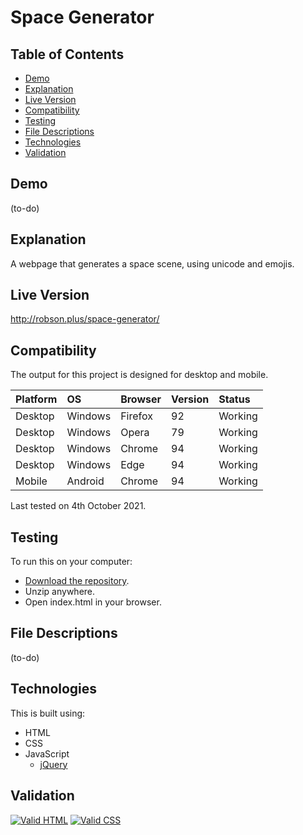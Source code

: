 # Space Generator

## Table of Contents

 * [Demo](#demo)
 * [Explanation](#explanation)
 * [Live Version](#live-version)
 * [Compatibility](#compatibility)
 * [Testing](#testing) 
 * [File Descriptions](#file-descriptions)
 * [Technologies](#technologies)
 * [Validation](#validation)

## Demo

(to-do)

## Explanation

A webpage that generates a space scene, using unicode and emojis.

## Live Version

http://robson.plus/space-generator/

## Compatibility

The output for this project is designed for desktop and mobile.

| Platform | OS      | Browser          | Version | Status  |
| :------- | :------ | :--------------- | :------ | :------ |
| Desktop  | Windows | Firefox          | 92      | Working |
| Desktop  | Windows | Opera            | 79      | Working |
| Desktop  | Windows | Chrome           | 94      | Working |
| Desktop  | Windows | Edge             | 94      | Working |
| Mobile   | Android | Chrome           | 94     | Working |

Last tested on 4th October 2021.

## Testing

To run this on your computer:
 * [Download the repository](https://github.com/Robson/Space-Generator/archive/master.zip).
 * Unzip anywhere.
 * Open index.html in your browser.

## File Descriptions

(to-do)

## Technologies

This is built using:
 * HTML
 * CSS
 * JavaScript
   * <a href="https://github.com/jquery/jquery">jQuery</a>

## Validation

<a href="https://validator.w3.org/nu/?doc=https%3A%2F%2Frobson.plus%2Fspace-generator%2F"><img src="https://www.w3.org/Icons/valid-html401-blue" alt="Valid HTML" /></a>
<a href="https://jigsaw.w3.org/css-validator/validator?uri=https%3A%2F%2Frobson.plus%2Fspace-generator%2Fstyle.css&profile=css3svg&usermedium=all&warning=1&vextwarning=&lang=en"><img src="https://jigsaw.w3.org/css-validator/images/vcss-blue" alt="Valid CSS" /></a>   

